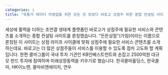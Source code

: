 ```yaml
---
categories: i
title: "유통가 레이더 자영업을 위한 모든 것 모았다 바로고 상점주 위한 종합 컨설팅 사이트 론칭 등"
---
```

세상에 활력을 더하는 초연결 생태계 플랫폼인 바로고가 상점주에 필요한 서비스와 콘텐츠를 소개하는 종합 컨설팅 사이트를 론칭했습니다. "든든상점"(가칭)이라는 이름으로 론칭된 이 사이트는 상점 라이프 사이클에 맞춰 상점주에 필요한 서비스·콘텐츠를 소개하는데요. 바로고는 더 많은 상점주들이 서비스를 이용할 수 있도록 점차 고도화 할 계획입니다. 한편 콜마그룹이 국내 투자 기관인 KB인베스트먼트와 손잡고 2500억원 대규모 펀드 투자에 참여하며 미래성장동력을 키우기로 했습니다. 한국콜마홀딩스, 한국콜마, HK이노엔, 콜마비앤에이치, 연우